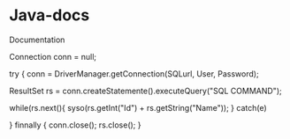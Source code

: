 # Java-docs
Documentation


Connection conn = null;

try {
  conn = DriverManager.getConnection(SQLurl, User, Password);

  ResultSet rs = conn.createStatemente().executeQuery("SQL COMMAND");

  while(rs.next(){
    syso(rs.getInt("Id")  + rs.getString("Name"));
  } catch(e)
  
} finnally {
conn.close();
rs.close();
}
